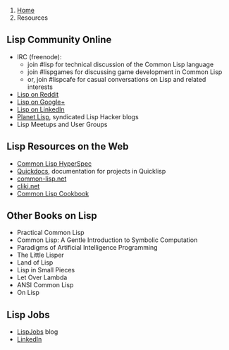 <ol class="breadcrumb">
  <li><a href="/">Home</a></li>
  <li class="active">Resources</li>
</ol>

## Lisp Community Online

* IRC (freenode):
    * join #lisp for technical discussion of the Common Lisp language
    * join #lispgames for discussing game development in Common Lisp
    * or, join #lispcafe for casual conversations on Lisp and related interests
* [Lisp on Reddit](http://www.reddit.com/r/lisp/)
* [Lisp on Google+](https://plus.google.com/communities/101016130241925650833)
* [Lisp on LinkedIn](http://www.linkedin.com/groups?home=&gid=830547&trk=anet_ug_hm)
* [Planet Lisp](http://planet.lisp.org/), syndicated Lisp Hacker blogs
* Lisp Meetups and User Groups

## Lisp Resources on the Web

* [Common Lisp HyperSpec](http://www.lispworks.com/documentation/HyperSpec/Front/index.htm)
* [Quickdocs](http://quickdocs.org/), documentation for projects in Quicklisp
* [common-lisp.net](http://common-lisp.net/)
* [cliki.net](http://cliki.net)
* [Common Lisp Cookbook](http://cl-cookbook.sourceforge.net/index.html)

## Other Books on Lisp

* Practical Common Lisp
* Common Lisp: A Gentle Introduction to Symbolic Computation
* Paradigms of Artificial Intelligence Programming
* The Little Lisper
* Land of Lisp
* Lisp in Small Pieces
* Let Over Lambda
* ANSI Common Lisp
* On Lisp

## Lisp Jobs

* [LispJobs](http://lispjobs.wordpress.com/) blog
* [LinkedIn](http://www.linkedin.com/vsearch/j?keywords=common+lisp)
